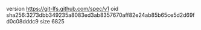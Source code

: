 version https://git-lfs.github.com/spec/v1
oid sha256:3273dbb349235a8083ed3ab8357670aff82e24ab85b65ce5d2d69fd0c08dddc9
size 6825

